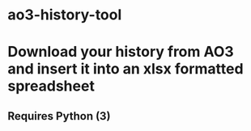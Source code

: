 # ao3-history-tool
# Download your history from AO3 and insert it into an xlsx formatted spreadsheet

## Requires Python (3)
